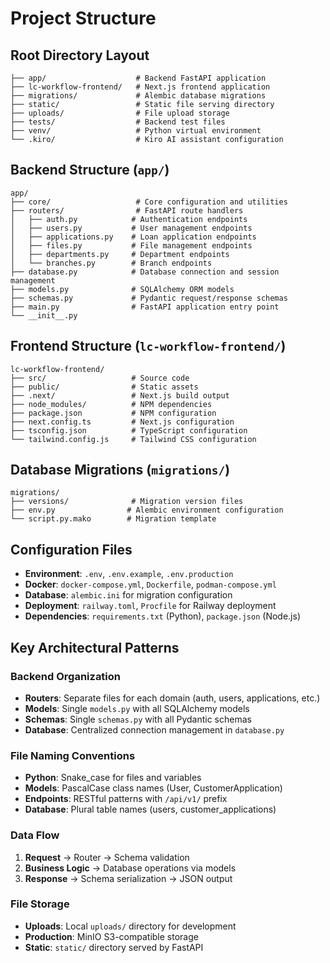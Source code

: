 # Project Structure

## Root Directory Layout

```
├── app/                    # Backend FastAPI application
├── lc-workflow-frontend/   # Next.js frontend application
├── migrations/             # Alembic database migrations
├── static/                 # Static file serving directory
├── uploads/                # File upload storage
├── tests/                  # Backend test files
├── venv/                   # Python virtual environment
└── .kiro/                  # Kiro AI assistant configuration
```

## Backend Structure (`app/`)

```
app/
├── core/                   # Core configuration and utilities
├── routers/                # FastAPI route handlers
│   ├── auth.py            # Authentication endpoints
│   ├── users.py           # User management endpoints
│   ├── applications.py    # Loan application endpoints
│   ├── files.py           # File management endpoints
│   ├── departments.py     # Department endpoints
│   └── branches.py        # Branch endpoints
├── database.py            # Database connection and session management
├── models.py              # SQLAlchemy ORM models
├── schemas.py             # Pydantic request/response schemas
├── main.py                # FastAPI application entry point
└── __init__.py
```

## Frontend Structure (`lc-workflow-frontend/`)

```
lc-workflow-frontend/
├── src/                   # Source code
├── public/                # Static assets
├── .next/                 # Next.js build output
├── node_modules/          # NPM dependencies
├── package.json           # NPM configuration
├── next.config.ts         # Next.js configuration
├── tsconfig.json          # TypeScript configuration
└── tailwind.config.js     # Tailwind CSS configuration
```

## Database Migrations (`migrations/`)

```
migrations/
├── versions/              # Migration version files
├── env.py                # Alembic environment configuration
└── script.py.mako        # Migration template
```

## Configuration Files

- **Environment**: `.env`, `.env.example`, `.env.production`
- **Docker**: `docker-compose.yml`, `Dockerfile`, `podman-compose.yml`
- **Database**: `alembic.ini` for migration configuration
- **Deployment**: `railway.toml`, `Procfile` for Railway deployment
- **Dependencies**: `requirements.txt` (Python), `package.json` (Node.js)

## Key Architectural Patterns

### Backend Organization
- **Routers**: Separate files for each domain (auth, users, applications, etc.)
- **Models**: Single `models.py` with all SQLAlchemy models
- **Schemas**: Single `schemas.py` with all Pydantic schemas
- **Database**: Centralized connection management in `database.py`

### File Naming Conventions
- **Python**: Snake_case for files and variables
- **Models**: PascalCase class names (User, CustomerApplication)
- **Endpoints**: RESTful patterns with `/api/v1/` prefix
- **Database**: Plural table names (users, customer_applications)

### Data Flow
1. **Request** → Router → Schema validation
2. **Business Logic** → Database operations via models
3. **Response** → Schema serialization → JSON output

### File Storage
- **Uploads**: Local `uploads/` directory for development
- **Production**: MinIO S3-compatible storage
- **Static**: `static/` directory served by FastAPI
